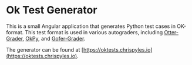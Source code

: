 # Ok Test Generator

<!-- [![Build Status](https://travis-ci.org/chrispyles/okpy-test-generator.svg?branch=master)](https://travis-ci.org/chrispyles/okpy-test-generator) [![codecov](https://codecov.io/gh/chrispyles/ok-test-generator/branch/master/graph/badge.svg)](https://codecov.io/gh/chrispyles/ok-test-generator) -->

This is a small Angular application that generates Python test cases in OK-format. This test format is used in various autograders, including [Otter-Grader](https://github.com/ucbds-infra/otter-grader), [OkPy](https://github.com/okpy/ok), and [Gofer-Grader](https://github.com/data-8/gofer-grader).

The generator can be found at [https://oktests.chrispyles.io](https://oktests.chrispyles.io).

<!-- ## Changelog

**v0.4.0:**

* Changed from webapp on Ruby + Sinatra to static JS + HTML + CSS

**v0.3.1:**

* Removed extraneous code

**v0.3.0:**

* Added Cucumber tests
* Added Travis CI and Codecov

**v0.2.0:**

* Changed "Copy to Clipboard" button to "Download" button

**v0.1.1:**

* Fixed bug where last test case was not included in output
* Reorganized `lib/test.rb` so that fewer abstraction barriers are violated

**v0.1.0:**

* Added hidden and locked test cases
* Added scoring and points to suites

**v0.0.1:**

* Initial release!
-->
